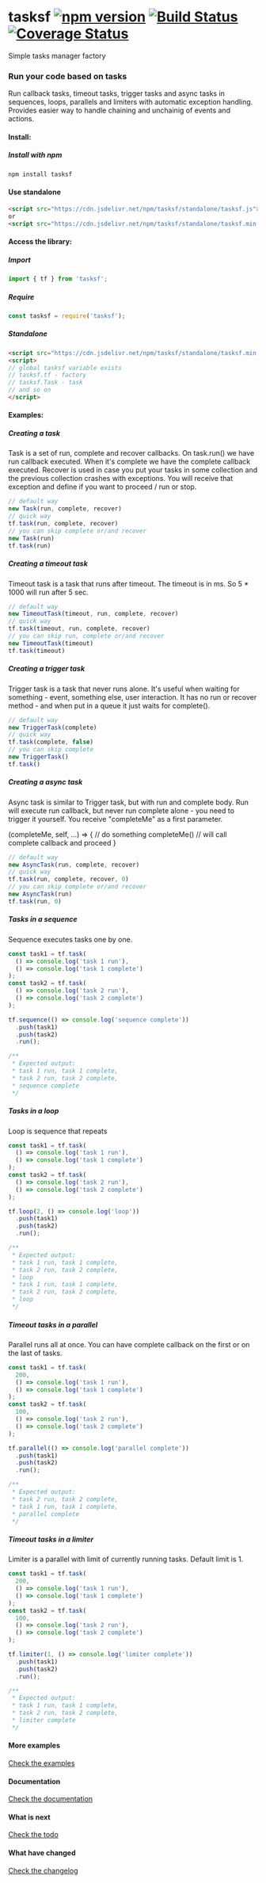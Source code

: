 # tasksf [![npm version](https://img.shields.io/npm/v/tasksf.svg?style=flat)](https://www.npmjs.com/package/tasksf) [![Build Status](https://img.shields.io/travis/ranapat/tasksf/master.svg?style=flat)](https://travis-ci.org/ranapat/tasksf) [![Coverage Status](https://coveralls.io/repos/ranapat/tasksf/badge.svg?branch=master)](https://coveralls.io/r/ranapat/tasksf?branch=master)
Simple tasks manager factory

### Run your code based on tasks

Run callback tasks, timeout tasks, trigger tasks and async tasks in sequences, loops, parallels and limiters with automatic exception handling.
Provides easier way to handle chaining and unchainig of events and actions.

#### Install:

##### Install with npm
```bash
npm install tasksf
```

#### Use standalone
```html
<script src="https://cdn.jsdelivr.net/npm/tasksf/standalone/tasksf.js"></script>
or
<script src="https://cdn.jsdelivr.net/npm/tasksf/standalone/tasksf.min.js"></script>
```

#### Access the library:

##### Import
```javascript
import { tf } from 'tasksf';
```

##### Require
```javascript
const tasksf = require('tasksf');
```

##### Standalone
```html
<script src="https://cdn.jsdelivr.net/npm/tasksf/standalone/tasksf.min.js"></script>
<script>
// global tasksf variable exists
// tasksf.tf - factory
// tasksf.Task - task
// and so on
</script>
```

#### Examples:

##### Creating a task

Task is a set of run, complete and recover callbacks.
On task.run() we have run callback executed.
When it's complete we have the complete callback executed.
Recover is used in case you put your tasks in some collection
and the previous collection crashes with exceptions. You will
receive that exception and define if you want to proceed / run
or stop.

```javascript
// default way
new Task(run, complete, recover)
// quick way
tf.task(run, complete, recover)
// you can skip complete or/and recover
new Task(run)
tf.task(run)
```

##### Creating a timeout task

Timeout task is a task that runs after timeout. The timeout
is in ms. So 5 * 1000 will run after 5 sec.

```javascript
// default way
new TimeoutTask(timeout, run, complete, recover)
// quick way
tf.task(timeout, run, complete, recover)
// you can skip run, complete or/and recover
new TimeoutTask(timeout)
tf.task(timeout)
```

##### Creating a trigger task

Trigger task is a task that never runs alone. It's useful
when waiting for something - event, something else, user interaction.
It has no run or recover method - and when put in a queue it just waits
for complete().

```javascript
// default way
new TriggerTask(complete)
// quick way
tf.task(complete, false)
// you can skip complete
new TriggerTask()
tf.task()
```

##### Creating a async task

Async task is similar to Trigger task, but with
run and complete body. Run will execute run callback, but
never run complete alone - you need to trigger it yourself.
You receive "completeMe" as a first parameter.

(completeMe, self, ...) => {
  // do something
  completeMe() // will call complete callback and proceed
}

```javascript
// default way
new AsyncTask(run, complete, recover)
// quick way
tf.task(run, complete, recover, 0)
// you can skip complete or/and recover
new AsyncTask(run)
tf.task(run, 0)
```

##### Tasks in a sequence

Sequence executes tasks one by one.

```javascript
const task1 = tf.task(
  () => console.log('task 1 run'),
  () => console.log('task 1 complete')
);
const task2 = tf.task(
  () => console.log('task 2 run'),
  () => console.log('task 2 complete')
);

tf.sequence(() => console.log('sequence complete'))
  .push(task1)
  .push(task2)
  .run();

/**
 * Expected output:
 * task 1 run, task 1 complete,
 * task 2 run, task 2 complete,
 * sequence complete
 */
```

##### Tasks in a loop

Loop is sequence that repeats

```javascript
const task1 = tf.task(
  () => console.log('task 1 run'),
  () => console.log('task 1 complete')
);
const task2 = tf.task(
  () => console.log('task 2 run'),
  () => console.log('task 2 complete')
);

tf.loop(2, () => console.log('loop'))
  .push(task1)
  .push(task2)
  .run();

/**
 * Expected output:
 * task 1 run, task 1 complete,
 * task 2 run, task 2 complete,
 * loop
 * task 1 run, task 1 complete,
 * task 2 run, task 2 complete,
 * loop
 */
```

##### Timeout tasks in a parallel

Parallel runs all at once. You can have complete callback
on the first or on the last of tasks.

```javascript
const task1 = tf.task(
  200,
  () => console.log('task 1 run'),
  () => console.log('task 1 complete')
);
const task2 = tf.task(
  100,
  () => console.log('task 2 run'),
  () => console.log('task 2 complete')
);

tf.parallel(() => console.log('parallel complete'))
  .push(task1)
  .push(task2)
  .run();

/**
 * Expected output:
 * task 2 run, task 2 complete,
 * task 1 run, task 1 complete,
 * parallel complete
 */
```

##### Timeout tasks in a limiter

Limiter is a parallel with limit of currently running tasks.
Default limit is 1.

```javascript
const task1 = tf.task(
  200,
  () => console.log('task 1 run'),
  () => console.log('task 1 complete')
);
const task2 = tf.task(
  100,
  () => console.log('task 2 run'),
  () => console.log('task 2 complete')
);

tf.limiter(1, () => console.log('limiter complete'))
  .push(task1)
  .push(task2)
  .run();

/**
 * Expected output:
 * task 1 run, task 1 complete,
 * task 2 run, task 2 complete,
 * limiter complete
 */
```

#### More examples

[Check the examples](http://github.com/ranapat/tasksf/blob/master/examples/src)

#### Documentation

[Check the documentation](http://github.com/ranapat/tasksf/blob/master/docs/docs.md)

#### What is next

[Check the todo](http://github.com/ranapat/tasksf/blob/master/TODO.md)

#### What have changed

[Check the changelog](http://github.com/ranapat/tasksf/blob/master/CHANGELOG.md)
